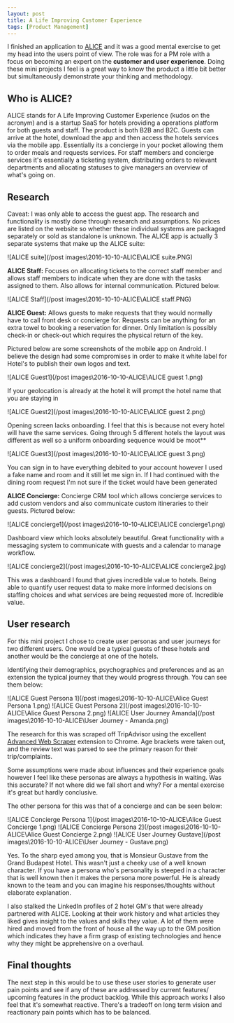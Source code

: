 ```yaml
---
layout: post
title: A Life Improving Customer Experience
tags: [Product Management]
---
```


I finished an application to [ALICE](http://info.aliceapp.com/) and it was a good mental exercise to get my head into the users point of view. The role was for a PM role with a focus on becoming an expert on the **customer and user experience**. Doing these mini projects I feel is a great way to know the product a little bit better but simultaneously demonstrate your thinking and methodology.

## Who is ALICE?

ALICE stands for A Life Improving Customer Experience (kudos on the acronym) and is a startup SaaS for hotels providing a operations platform for both guests and staff. The product is both B2B and B2C. Guests can arrive at the hotel, download the app and then access the hotels services via the mobile app. Essentially its a concierge in your pocket allowing them to order meals and requests services. For staff members and concierge services it's essentially a ticketing system, distributing orders to relevant departments and allocating statuses to give managers an overview of what's going on.

## Research

Caveat: I was only able to access the guest app. The research and functionality is mostly done through research and assumptions. No prices are listed on the website so whether these individual systems are packaged separately or sold as standalone is unknown. The ALICE app is actually 3 separate systems that make up the ALICE suite:

![ALICE suite](/post images\2016-10-10-ALICE\ALICE suite.PNG)

**ALICE Staff:** Focuses on allocating tickets to the correct staff member and allows staff members to indicate when they are done with the tasks assigned to them. Also allows for internal communication. Pictured below.

![ALICE Staff](/post images\2016-10-10-ALICE\ALICE staff.PNG)


**ALICE Guest:** Allows guests to make requests that they would normally have to call front desk or concierge for. Requests can be anything for an extra towel to booking a reservation for dinner. Only limitation is possibly check-in or check-out which requires the physical return of the key.

Pictured below are some screenshots of the mobile app on Android. I believe the design had some compromises in order to make it white label for Hotel's to publish their own logos and text.

![ALICE Guest1](/post images\2016-10-10-ALICE\ALICE guest 1.png)

If your geolocation is already at the hotel it will prompt the hotel name that you are staying in

![ALICE Guest2](/post images\2016-10-10-ALICE\ALICE guest 2.png)

Opening screen lacks onboarding. I feel that this is because not every hotel will have the same services. Going through 5 different hotels the layout was different as well so a uniform onboarding sequence would be moot**

![ALICE Guest3](/post images\2016-10-10-ALICE\ALICE guest 3.png)

You can sign in to have everything debited to your account however I used a fake name and room and it still let me sign in. If I had continued with the dining room request I'm not sure if the ticket would have been generated


**ALICE Concierge:** Concierge CRM tool which allows concierge services to add custom vendors and also communicate custom itineraries to their guests. Pictured below:

![ALICE concierge1](/post images\2016-10-10-ALICE\ALICE concierge1.png)

Dashboard view which looks absolutely beautiful. Great functionality with a messaging system to communicate with guests and a calendar to manage workflow.

![ALICE concierge2](/post images\2016-10-10-ALICE\ALICE concierge2.jpg)

This was a dashboard I found that gives incredible value to hotels. Being able to quantify user request data to make more informed decisions on staffing choices and what services are being requested more of. Incredible value.

## User research

For this mini project I chose to create user personas and user journeys for two different users. One would be a typical guests of these hotels and another would be the concierge at one of the hotels.

Identifying their demographics, psychographics and preferences and as an extension the typical journey that they would progress through. You can see them below:

![ALICE Guest Persona 1](/post images\2016-10-10-ALICE\Alice Guest Persona 1.png)
![ALICE Guest Persona 2](/post images\2016-10-10-ALICE\Alice Guest Persona 2.png)
![ALICE User Journey Amanda](/post images\2016-10-10-ALICE\User Journey - Amanda.png)

The research for this was scraped off TripAdvisor using the excellent [Advanced Web Scraper](https://chrome.google.com/webstore/detail/advanced-web-scraper/gpolcofcjjiooogejfbaamdgmgfehgff) extension to Chrome. Age brackets were taken out, and the review text was parsed to see the primary reason for their trip/complaints.

Some assumptions were made about influences and their experience goals however I feel like these personas are always a hypothesis in waiting. Was this accurate? If not where did we fall short and why? For a mental exercise it's great but hardly conclusive.

The other persona for this was that of a concierge and can be seen below:

![ALICE Concierge Persona 1](/post images\2016-10-10-ALICE\Alice Guest Concierge 1.png)
![ALICE Concierge Persona 2](/post images\2016-10-10-ALICE\Alice Guest Concierge 2.png)
![ALICE User Journey Gustave](/post images\2016-10-10-ALICE\User Journey - Gustave.png)


Yes. To the sharp eyed among you, that is Monsieur Gustave from the Grand Budapest Hotel. This wasn't just a cheeky use of a well known character. If you have a persona who's personality is steeped in a character that is well known then it makes the persona more powerful. He is already known to the team and you can imagine his responses/thoughts without elaborate explanation.

I also stalked the LinkedIn profiles of 2 hotel GM's that were already partnered with ALICE. Looking at their work history and what articles they liked gives insight to the values and skills they value. A lot of them were hired and moved from the front of house all the way up to the GM position which indicates they have a firm grasp of existing technologies and hence why they might be apprehensive on a overhaul.

## Final thoughts

The next step in this would be to use these user stories to generate user pain points and see if any of these are addressed by current features/ upcoming features in the product backlog. While this approach works I also feel that it's somewhat reactive. There's a tradeoff on long term vision and reactionary pain points which has to be balanced.
